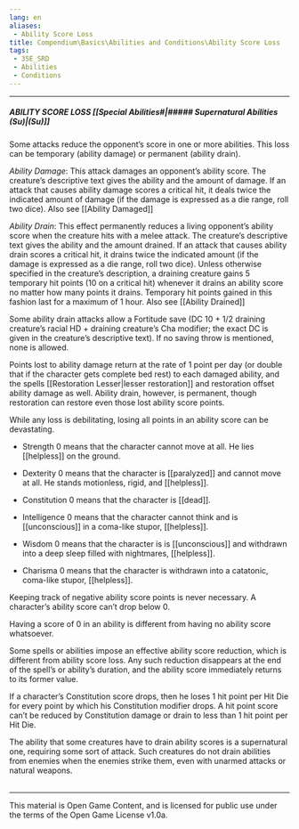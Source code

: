 ```yaml
---
lang: en
aliases:
 - Ability Score Loss
title: Compendium\Basics\Abilities and Conditions\Ability Score Loss
tags: 
 - 35E_SRD
 - Abilities
 - Conditions
---
```


---
##### ABILITY SCORE LOSS [[Special Abilities#|##### Supernatural Abilities (Su)|(Su)]]

Some attacks reduce the opponent’s score in one or more abilities. This loss can be temporary (ability damage) or permanent (ability drain).

_Ability Damage_: This attack damages an opponent’s ability score. The creature’s descriptive text gives the ability and the amount of damage. If an attack that causes ability damage scores a critical hit, it deals twice the indicated amount of damage (if the damage is expressed as a die range, roll two dice). Also see [[Ability Damaged]]

_Ability Drain_: This effect permanently reduces a living opponent’s ability score when the creature hits with a melee attack. The creature’s descriptive text gives the ability and the amount drained. If an attack that causes ability drain scores a critical hit, it drains twice the indicated amount (if the damage is expressed as a die range, roll two dice). Unless otherwise specified in the creature’s description, a draining creature gains 5 temporary hit points (10 on a critical hit) whenever it drains an ability score no matter how many points it drains. Temporary hit points gained in this fashion last for a maximum of 1 hour. Also see [[Ability Drained]]



Some ability drain attacks allow a Fortitude save (DC 10 + 1/2 draining creature’s racial HD + draining creature’s Cha modifier; the exact DC is given in the creature’s descriptive text). If no saving throw is mentioned, none is allowed.  

Points lost to ability damage return at the rate of 1 point per day (or double that if the character gets complete bed rest) to each damaged ability, and the spells [[Restoration Lesser|lesser restoration]] and restoration offset ability damage as well. Ability drain, however, is permanent, though restoration can restore even those lost ability score points.

While any loss is debilitating, losing all points in an ability score can be devastating.

- Strength 0 means that the character cannot move at all. He lies [[helpless]] on the ground.
    
- Dexterity 0 means that the character is [[paralyzed]] and cannot move at all. He stands motionless, rigid, and [[helpless]].
    
- Constitution 0 means that the character is [[dead]].
    
- Intelligence 0 means that the character cannot think and is [[unconscious]] in a coma-like stupor, [[helpless]].
    
- Wisdom 0 means that the character is is [[unconscious]] and withdrawn into a deep sleep filled with nightmares, [[helpless]].
    
- Charisma 0 means that the character is withdrawn into a catatonic, coma-like stupor, [[helpless]].
    

Keeping track of negative ability score points is never necessary. A character’s ability score can’t drop below 0.

Having a score of 0 in an ability is different from having no ability score whatsoever.

Some spells or abilities impose an effective ability score reduction, which is different from ability score loss. Any such reduction disappears at the end of the spell’s or ability’s duration, and the ability score immediately returns to its former value.

If a character’s Constitution score drops, then he loses 1 hit point per Hit Die for every point by which his Constitution modifier drops. A hit point score can’t be reduced by Constitution damage or drain to less than 1 hit point per Hit Die.

The ability that some creatures have to drain ability scores is a supernatural one, requiring some sort of attack. Such creatures do not drain abilities from enemies when the enemies strike them, even with unarmed attacks or natural weapons.
<br><br>

---

This material is Open Game Content, and is licensed for public use under the terms of the Open Game License v1.0a.
